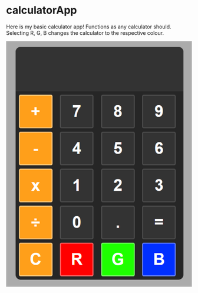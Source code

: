# calculatorApp
 
Here is my basic calculator app! Functions as any calculator should. Selecting R, G, B changes the calculator to the respective colour.

![calculator](mycalculator.png)
